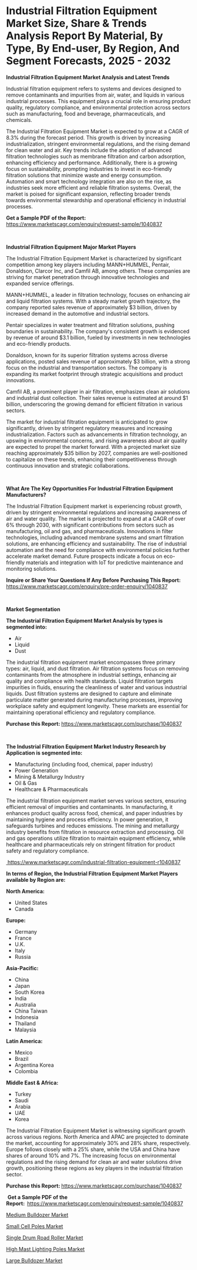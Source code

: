 <p><h1>Industrial Filtration Equipment Market Size, Share & Trends Analysis Report By Material, By Type, By End-user, By Region, And Segment Forecasts, 2025 - 2032</h1></p><p><strong>Industrial Filtration Equipment Market Analysis and Latest Trends</strong></p>
<p><p>Industrial filtration equipment refers to systems and devices designed to remove contaminants and impurities from air, water, and liquids in various industrial processes. This equipment plays a crucial role in ensuring product quality, regulatory compliance, and environmental protection across sectors such as manufacturing, food and beverage, pharmaceuticals, and chemicals.</p><p>The Industrial Filtration Equipment Market is expected to grow at a CAGR of 8.3% during the forecast period. This growth is driven by increasing industrialization, stringent environmental regulations, and the rising demand for clean water and air. Key trends include the adoption of advanced filtration technologies such as membrane filtration and carbon adsorption, enhancing efficiency and performance. Additionally, there is a growing focus on sustainability, prompting industries to invest in eco-friendly filtration solutions that minimize waste and energy consumption. Automation and smart technology integration are also on the rise, as industries seek more efficient and reliable filtration systems. Overall, the market is poised for significant expansion, reflecting broader trends towards environmental stewardship and operational efficiency in industrial processes.</p></p>
<p><strong>Get a Sample PDF of the Report:&nbsp;</strong> <a href="https://www.marketscagr.com/enquiry/request-sample/1040837?utm_campaign=2106&utm_medium=2&utm_source=Github&utm_content=ia&utm_term=10042025&utm_id=industrial-filtration-equipment">https://www.marketscagr.com/enquiry/request-sample/1040837</a></p>
<p>&nbsp;</p>
<p><strong>Industrial Filtration Equipment Major Market Players</strong></p>
<p><p>The Industrial Filtration Equipment Market is characterized by significant competition among key players including MANN+HUMMEL, Pentair, Donaldson, Clarcor Inc, and Camfil AB, among others. These companies are striving for market penetration through innovative technologies and expanded service offerings.</p><p>MANN+HUMMEL, a leader in filtration technology, focuses on enhancing air and liquid filtration systems. With a steady market growth trajectory, the company reported sales revenue of approximately $3 billion, driven by increased demand in the automotive and industrial sectors.</p><p>Pentair specializes in water treatment and filtration solutions, pushing boundaries in sustainability. The company's consistent growth is evidenced by revenue of around $3.1 billion, fueled by investments in new technologies and eco-friendly products.</p><p>Donaldson, known for its superior filtration systems across diverse applications, posted sales revenue of approximately $3 billion, with a strong focus on the industrial and transportation sectors. The company is expanding its market footprint through strategic acquisitions and product innovations.</p><p>Camfil AB, a prominent player in air filtration, emphasizes clean air solutions and industrial dust collection. Their sales revenue is estimated at around $1 billion, underscoring the growing demand for efficient filtration in various sectors.</p><p>The market for industrial filtration equipment is anticipated to grow significantly, driven by stringent regulatory measures and increasing industrialization. Factors such as advancements in filtration technology, an upswing in environmental concerns, and rising awareness about air quality are expected to propel the market forward. With a projected market size reaching approximately $35 billion by 2027, companies are well-positioned to capitalize on these trends, enhancing their competitiveness through continuous innovation and strategic collaborations.</p></p>
<p>&nbsp;</p>
<p><strong>What Are The Key Opportunities For Industrial Filtration Equipment Manufacturers?</strong></p>
<p><p>The Industrial Filtration Equipment market is experiencing robust growth, driven by stringent environmental regulations and increasing awareness of air and water quality. The market is projected to expand at a CAGR of over 6% through 2030, with significant contributions from sectors such as manufacturing, oil and gas, and pharmaceuticals. Innovations in filter technologies, including advanced membrane systems and smart filtration solutions, are enhancing efficiency and sustainability. The rise of industrial automation and the need for compliance with environmental policies further accelerate market demand. Future prospects indicate a focus on eco-friendly materials and integration with IoT for predictive maintenance and monitoring solutions.</p></p>
<p><strong>Inquire or Share Your Questions If Any Before Purchasing This Report:</strong> <a href="https://www.marketscagr.com/enquiry/pre-order-enquiry/1040837?utm_campaign=2106&utm_medium=2&utm_source=Github&utm_content=ia&utm_term=10042025&utm_id=industrial-filtration-equipment">https://www.marketscagr.com/enquiry/pre-order-enquiry/1040837</a></p>
<p>&nbsp;</p>
<p><strong>Market Segmentation</strong></p>
<p><strong>The Industrial Filtration Equipment Market Analysis by types is segmented into:</strong></p>
<p><ul><li>Air</li><li>Liquid</li><li>Dust</li></ul></p>
<p><p>The industrial filtration equipment market encompasses three primary types: air, liquid, and dust filtration. Air filtration systems focus on removing contaminants from the atmosphere in industrial settings, enhancing air quality and compliance with health standards. Liquid filtration targets impurities in fluids, ensuring the cleanliness of water and various industrial liquids. Dust filtration systems are designed to capture and eliminate particulate matter generated during manufacturing processes, improving workplace safety and equipment longevity. These markets are essential for maintaining operational efficiency and regulatory compliance.</p></p>
<p><strong>Purchase this Report:&nbsp;</strong><a href="https://www.marketscagr.com/purchase/1040837?utm_campaign=2106&utm_medium=2&utm_source=Github&utm_content=ia&utm_term=10042025&utm_id=industrial-filtration-equipment">https://www.marketscagr.com/purchase/1040837</a></p>
<p>&nbsp;</p>
<p><strong>The Industrial Filtration Equipment Market Industry Research by Application is segmented into:</strong></p>
<p><ul><li>Manufacturing (including food, chemical, paper industry)</li><li>Power Generation</li><li>Mining & Metallurgy Industry</li><li>Oil & Gas</li><li>Healthcare & Pharmaceuticals</li></ul></p>
<p><p>The industrial filtration equipment market serves various sectors, ensuring efficient removal of impurities and contaminants. In manufacturing, it enhances product quality across food, chemical, and paper industries by maintaining hygiene and process efficiency. In power generation, it safeguards turbines and reduces emissions. The mining and metallurgy industry benefits from filtration in resource extraction and processing. Oil and gas operations utilize filtration to maintain equipment efficiency, while healthcare and pharmaceuticals rely on stringent filtration for product safety and regulatory compliance.</p></p>
<p><a href="https://www.marketscagr.com/industrial-filtration-equipment-r1040837?utm_campaign=2106&utm_medium=2&utm_source=Github&utm_content=ia&utm_term=10042025&utm_id=industrial-filtration-equipment">&nbsp;https://www.marketscagr.com/industrial-filtration-equipment-r1040837</a></p>
<p><strong>In terms of Region, the Industrial Filtration Equipment Market Players available by Region are:</strong></p>
<p>
    <p> <strong> North America: </strong>
        <ul>
            <li>United States</li>
            <li>Canada</li>
        </ul>
        </p> 
    <p> <strong> Europe: </strong>
        <ul>
            <li>Germany</li>
            <li>France</li>
            <li>U.K.</li>
            <li>Italy</li>
            <li>Russia</li>
        </ul>
        </p> 
    <p> <strong> Asia-Pacific: </strong>
        <ul>
            <li>China</li>
            <li>Japan</li>
            <li>South Korea</li>
            <li>India</li>
            <li>Australia</li>
            <li>China Taiwan</li>
            <li>Indonesia</li>
            <li>Thailand</li>
            <li>Malaysia</li>
        </ul>
        </p> 
    <p> <strong> Latin America: </strong>
        <ul>
            <li>Mexico</li>
            <li>Brazil</li>
            <li>Argentina Korea</li>
            <li>Colombia</li>
        </ul>
        </p> 
    <p> <strong> Middle East & Africa: </strong>
        <ul>
            <li>Turkey</li>
            <li>Saudi</li>
            <li>Arabia</li>
            <li>UAE</li>
            <li>Korea</li>
        </ul>
    </p>
    </p>
<p><p>The Industrial Filtration Equipment Market is witnessing significant growth across various regions. North America and APAC are projected to dominate the market, accounting for approximately 30% and 28% share, respectively. Europe follows closely with a 25% share, while the USA and China have shares of around 10% and 7%. The increasing focus on environmental regulations and the rising demand for clean air and water solutions drive growth, positioning these regions as key players in the industrial filtration sector.</p></p>
<p><strong>Purchase this Report: </strong><a href="https://www.marketscagr.com/purchase/1040837?utm_campaign=2106&utm_medium=2&utm_source=Github&utm_content=ia&utm_term=10042025&utm_id=industrial-filtration-equipment">https://www.marketscagr.com/purchase/1040837</a></p>
<p>&nbsp;<strong>Get a Sample PDF of the Report:&nbsp;&nbsp;</strong><a href="https://www.marketscagr.com/enquiry/request-sample/1040837?utm_campaign=2106&utm_medium=2&utm_source=Github&utm_content=ia&utm_term=10042025&utm_id=industrial-filtration-equipment">https://www.marketscagr.com/enquiry/request-sample/1040837</a></p>
<p><strong></strong></p>
<p><p><a href="https://github.com/quiraytaibat/Market-Research-Report-List-1/blob/main/medium-bulldozer-market.md?utm_campaign=2106&utm_medium=2&utm_source=Github&utm_content=ia&utm_term=10042025&utm_id=industrial-filtration-equipment">Medium Bulldozer Market</a></p><p><a href="https://github.com/pllahoithana9/Market-Research-Report-List-1/blob/main/small-cell-poles-market.md?utm_campaign=2106&utm_medium=2&utm_source=Github&utm_content=ia&utm_term=10042025&utm_id=industrial-filtration-equipment">Small Cell Poles Market</a></p><p><a href="https://github.com/houltngake/Market-Research-Report-List-1/blob/main/single-drum-road-roller-market.md?utm_campaign=2106&utm_medium=2&utm_source=Github&utm_content=ia&utm_term=10042025&utm_id=industrial-filtration-equipment">Single Drum Road Roller Market</a></p><p><a href="https://github.com/zeyddaddo4/Market-Research-Report-List-1/blob/main/high-mast-lighting-poles-market.md?utm_campaign=2106&utm_medium=2&utm_source=Github&utm_content=ia&utm_term=10042025&utm_id=industrial-filtration-equipment">High Mast Lighting Poles Market</a></p><p><a href="https://github.com/direepittr/Market-Research-Report-List-1/blob/main/large-bulldozer-market.md?utm_campaign=2106&utm_medium=2&utm_source=Github&utm_content=ia&utm_term=10042025&utm_id=industrial-filtration-equipment">Large Bulldozer Market</a></p></p>
